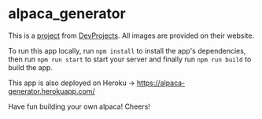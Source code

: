 # alpaca_generator

This is a [project](https://www.codementor.io/projects/web/alpaca-image-generator-website-ce2oc0eus8) from [DevProjects](https://www.codementor.io/projects). All images are provided on their website.

To run this app locally, run `npm install` to install the app's dependencies, then run `npm run start` to start your server and finally run `npm run build` to build the app.

This app is also deployed on Heroku -> https://alpaca-generator.herokuapp.com/

Have fun building your own alpaca! Cheers!
